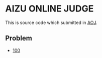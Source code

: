 # AIZU ONLINE JUDGE

This is source code which submitted in [AOJ](http://judge.u-aizu.ac.jp/onlinejudge).

## Problem

* [100](https://github.com/wkmkymt/AOJ/tree/master/100)
